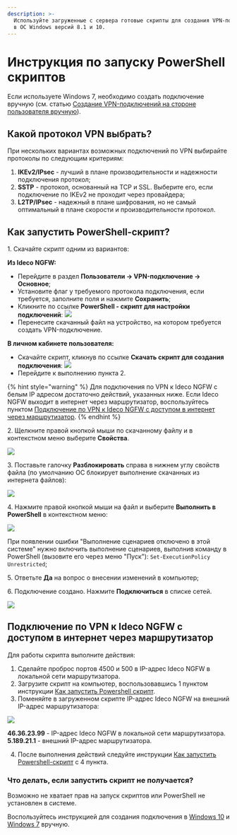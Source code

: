 ```yaml
---
description: >-
  Используйте загруженные с сервера готовые скрипты для создания VPN-подключения
  в ОС Windows версий 8.1 и 10.
---
```


# Инструкция по запуску PowerShell скриптов

Если используете Windows 7, необходимо создать подключение вручную (см. статью [Создание VPN-подключений на стороне пользователя вручную](../../../../recipes/popular-recipes/vpn/connection-for-windows7.md)).

## Какой протокол VPN выбрать?

При нескольких вариантах возможных подключений по VPN выбирайте протоколы по следующим критериям:

1. **IKEv2/IPsec** - лучший в плане производительности и надежности подключения протокол;
2. **SSTP** - протокол, основанный на TCP и SSL. Выберите его, если подключение по IKEv2 не проходит через провайдера;
3. **L2TP/IPsec** - надежный в плане шифрования, но не самый оптимальный в плане скорости и производительности протокол.

## Как запустить PowerShell-скрипт?

1\. Скачайте скрипт одним из вариантов:

**Из Ideco NGFW:**

* Перейдите в раздел **Пользователи -> VPN-подключение -> Основное**;
* Установите флаг у требуемого протокола подключения, если требуется, заполните поля и нажмите **Сохранить**;
* Кликните по ссылке **PowerShell - скрипт для настройки подключений**: ![](../../../../.gitbook/assets/powershell5.png)
* Перенесите скачанный файл на устройство, на котором требуется создать VPN-подключение.

**В личном кабинете пользователя:**

* Скачайте скрипт, кликнув по ссылке **Скачать скрипт для создания подключения**: ![](../../../../.gitbook/assets/powershell8.png)
* Перейдите к выполнению пункта 2.

{% hint style="warning" %}
Для подключения по VPN к Ideco NGFW с белым IP адресом достаточно действий, указанных ниже. Если Ideco NGFW выходит в интернет через маршрутизатор, воспользуйтесь пунктом [Подключение по VPN к Ideco NGFW с доступом в интернет через маршрутизатор](running-powershell-scripts.md#podklyuchenie-po-vpn-k-ideco-ngfw-s-dostupom-v-internet-cherez-marshrutizator).
{% endhint %}

2\. Щелкните правой кнопкой мыши по скачанному файлу и в контекстном меню выберите **Свойства**.

![](../../../../.gitbook/assets/powershell1.png)

3\. Поставьте галочку **Разблокировать** справа в нижнем углу свойств файла (по умолчанию ОС блокирует выполнение скачанных из интернета файлов):

![](../../../../.gitbook/assets/powershell2.png)

4\. Нажмите правой кнопкой мыши на файл и выберите **Выполнить в PowerShell** в контекстном меню:

![](../../../../.gitbook/assets/powershell3.png)

При появлении ошибки "Выполнение сценариев отключено в этой системе" нужно включить выполнение сценариев, выполнив команду в PowerShell (вызовите его через меню "Пуск"): `Set-ExecutionPolicy Unrestricted`;

5\. Ответьте **Да** на вопрос о внесении изменений в компьютер;

6\. Подключение создано. Нажмите **Подключиться** в списке сетей.

![](../../../../.gitbook/assets/powershell4.png)

## Подключение по VPN к Ideco NGFW с доступом в интернет через маршрутизатор

Для работы скрипта выполните действия:

1. Сделайте проброс портов 4500 и 500 в IP-адрес Ideco NGFW в локальной сети маршрутизатора.
2. Загрузите скрипт на компьютер, воспользовавшись 1 пунктом инструкции [Как запустить Powershell скрипт](running-powershell-scripts.md#kak-zapustit-powershell-skript).
3. Поменяйте в загруженном скрипте IP-адрес Ideco NGFW на внешний IP-адрес маршрутизатора:

![](../../../../.gitbook/assets/powershell7.gif)

**46.36.23.99** - IP-адрес Ideco NGFW в локальной сети маршрутизатора.\
**5.189.21.1** - внешний IP-адрес маршрутизатора.

4. После выполнения действий следуйте инструкции [Как запустить Powershell-скрипт](running-powershell-scripts.md#kak-zapustit-powershell-skript) с 4 пункта.

### Что делать, если запустить скрипт не получается?

Возможно не хватает прав на запуск скриптов или PowerShell не установлен в системе.

Воспользуйтесь инструкцией для создания подключения в [Windows 10](../../../../recipes/popular-recipes/vpn/connection-for-windows10.md) и [Windows 7](../../../../recipes/popular-recipes/vpn/connection-for-windows7.md) вручную.
